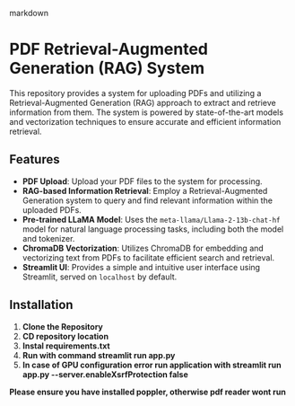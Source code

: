markdown
# PDF Retrieval-Augmented Generation (RAG) System

This repository provides a system for uploading PDFs and utilizing a Retrieval-Augmented Generation (RAG) approach to extract and retrieve information from them. 
The system is powered by state-of-the-art models and vectorization techniques to ensure accurate and efficient information retrieval.

## Features
- **PDF Upload**: Upload your PDF files to the system for processing.
- **RAG-based Information Retrieval**: Employ a Retrieval-Augmented Generation system to query and find relevant information within the uploaded PDFs.
- **Pre-trained LLaMA Model**: Uses the `meta-llama/Llama-2-13b-chat-hf` model for natural language processing tasks, including both the model and tokenizer.
- **ChromaDB Vectorization**: Utilizes ChromaDB for embedding and vectorizing text from PDFs to facilitate efficient search and retrieval.
- **Streamlit UI**: Provides a simple and intuitive user interface using Streamlit, served on `localhost` by default.

## Installation

1. **Clone the Repository**
2. **CD repository location**
3. **Instal requirements.txt**
4. **Run with command streamlit run app.py**
5. **In case of GPU configuration error run application with streamlit run app.py --server.enableXsrfProtection false**


**Please ensure you have installed poppler, otherwise pdf reader wont run**
